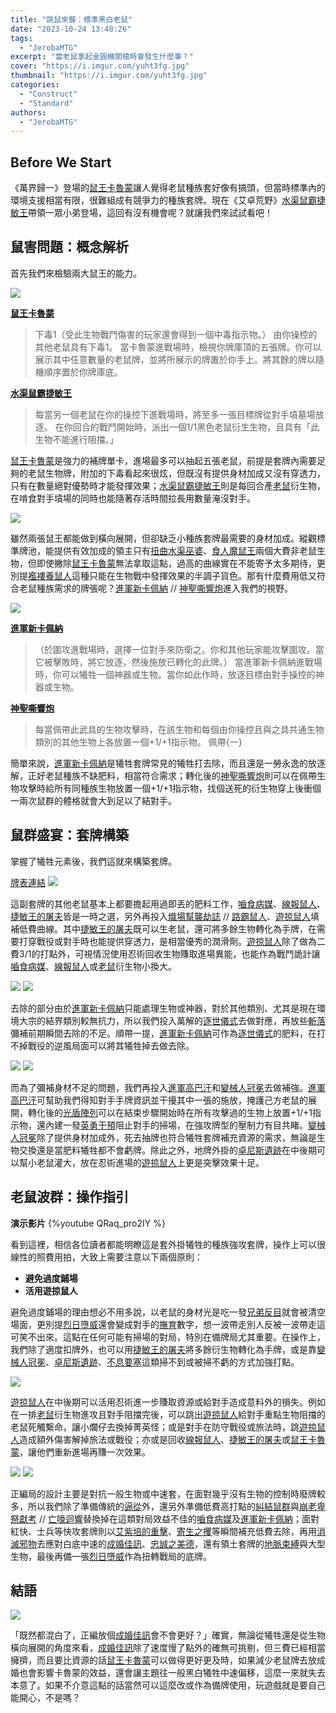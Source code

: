 ```yaml
---
title: "跳鼠來襲：標準黑白老鼠"
date: "2023-10-24 13:48:26"
tags:
  - "JerobaMTG"
excerpt: "當老鼠拿起金圓機關槍時會發生什麼事？"
cover: "https://i.imgur.com/yuht3fg.jpg"
thumbnail: "https://i.imgur.com/yuht3fg.jpg"
categories:
  - "Construct"
  - "Standard"
authors:
  - "JerobaMTG"
---
```


## Before We Start

《萬界歸一》登場的[鼠王卡魯蒙](https://cards.scryfall.io/large/front/f/1/f16e282d-8941-46c7-a974-c05b6f73c964.jpg)讓人覺得老鼠種族套好像有搞頭，但當時標準內的環境支援相當有限，很難組成有競爭力的種族套牌。現在《艾卓荒野》[水渠鼠霸捷敏王](https://cards.scryfall.io/large/front/7/2/729877be-4894-4ef5-9e60-de8a8fb2bdc0.jpg)帶領一眾小弟登場，這回有沒有機會呢？就讓我們來試試看吧！

## 鼠害問題：概念解析

首先我們來檢驗兩大鼠王的能力。

![](https://i.imgur.com/134EeNf.png)

**[鼠王卡魯蒙](https://cards.scryfall.io/large/front/f/1/f16e282d-8941-46c7-a974-c05b6f73c964.jpg)**

> 下毒1（受此生物戰鬥傷害的玩家還會得到一個中毒指示物。）
> 由你操控的其他老鼠具有下毒1。
> 當卡魯蒙進戰場時，檢視你牌庫頂的五張牌。你可以展示其中任意數量的老鼠牌，並將所展示的牌置於你手上。將其餘的牌以隨機順序置於你牌庫底。

**[水渠鼠霸捷敏王](https://cards.scryfall.io/large/front/7/2/729877be-4894-4ef5-9e60-de8a8fb2bdc0.jpg)**

> 每當另一個老鼠在你的操控下進戰場時，將至多一張目標牌從對手墳墓場放逐。
> 在你回合的戰鬥開始時，派出一個1/1黑色老鼠衍生生物，且具有「此生物不能進行阻擋。」

[鼠王卡魯蒙](https://cards.scryfall.io/large/front/f/1/f16e282d-8941-46c7-a974-c05b6f73c964.jpg)是強力的補牌單卡，進場最多可以抽起五張老鼠，前提是套牌內需要足夠的老鼠生物牌，附加的下毒看起來很炫，但既沒有提供身材加成又沒有穿透力，只有在數量絕對優勢時才能發揮效果；[水渠鼠霸捷敏王](https://cards.scryfall.io/large/front/7/2/729877be-4894-4ef5-9e60-de8a8fb2bdc0.jpg)則是每回合產[老鼠](https://cards.scryfall.io/large/front/1/e/1e0205f2-25c1-403b-b408-56e3f2d63b4d.jpg)衍生物，在啃食對手墳場的同時也能隨著存活時間拉長用數量淹沒對手。

![](https://i.imgur.com/8eakgvY.png)

雖然兩張鼠王都能做到橫向展開，但卻缺乏小種族套牌最需要的身材加成。縱觀標準牌池，能提供有效加成的領主只有[扭曲水渠巫婆](https://cards.scryfall.io/large/front/d/6/d6e3ddf7-582d-4923-be30-8428e52237e4.jpg)、[食人魔鼠王](https://cards.scryfall.io/large/front/a/7/a70b2033-eec5-4c86-9ebe-a68960a86763.jpg)兩個大費非老鼠生物，但即使撇除[鼠王卡魯蒙](https://cards.scryfall.io/large/front/f/1/f16e282d-8941-46c7-a974-c05b6f73c964.jpg)無法拿取這點，過高的曲線實在不能寄予太多期待，更別提[襤褸養鼠人](https://cards.scryfall.io/large/front/3/0/30f505b4-d61c-4da8-ab45-37125260d556.jpg)這種只能在生物戰中發揮效果的半調子貨色。那有什麼費用低又符合老鼠種族需求的牌張呢？[進軍新卡佩納](https://cards.scryfall.io/large/front/f/5/f5926c8e-8049-418e-9a84-f8558e5ba9d1.jpg) // [神聖嘶響炮](https://cards.scryfall.io/large/back/f/5/f5926c8e-8049-418e-9a84-f8558e5ba9d1.jpg)進入我們的視野。

![](https://i.imgur.com/TOLja81.png)

**[進軍新卡佩納](https://cards.scryfall.io/large/front/f/5/f5926c8e-8049-418e-9a84-f8558e5ba9d1.jpg)**

> （於圍攻進戰場時，選擇一位對手來防衛之。你和其他玩家能攻擊圍攻。當它被擊敗時，將它放逐，然後施放已轉化的此牌。）
> 當進軍新卡佩納進戰場時，你可以犧牲一個神器或生物。當你如此作時，放逐目標由對手操控的神器或生物。

**[神聖嘶響炮](https://cards.scryfall.io/large/back/f/5/f5926c8e-8049-418e-9a84-f8558e5ba9d1.jpg)**

> 每當佩帶此武具的生物攻擊時，在該生物和每個由你操控且與之具共通生物類別的其他生物上各放置一個+1/+1指示物。
> 佩帶{一}

簡單來說，[進軍新卡佩納](https://cards.scryfall.io/large/front/f/5/f5926c8e-8049-418e-9a84-f8558e5ba9d1.jpg)是犧牲套牌常見的犧牲打去除，而且還是一勞永逸的放逐解，正好老鼠種族不缺肥料，相當符合需求；轉化後的[神聖嘶響炮](https://cards.scryfall.io/large/back/f/5/f5926c8e-8049-418e-9a84-f8558e5ba9d1.jpg)則可以在佩帶生物攻擊時給所有同種族生物放置一個+1/+1指示物，找個送死的衍生物穿上後衝個一兩次鼠群的體格就會大到足以了結對手。

## 鼠群盛宴：套牌構築

掌握了犧牲元素後，我們這就來構築套牌。

[牌表連結](https://www.mtggoldfish.com/deck/5916588#paper)
![](https://i.imgur.com/kS8qZW1.png)

這副套牌的其他老鼠基本上都要擔起用過即丟的肥料工作，[嚙食病媒](https://cards.scryfall.io/large/front/2/f/2fa2fa48-ddb7-45f0-b183-4186df98f7cc.jpg)、[線報鼠人](https://cards.scryfall.io/large/front/e/3/e36fbff8-471e-4cf8-8946-e1e5cdf598af.jpg)、[捷敏王的屠夫](https://cards.scryfall.io/large/front/2/1/21b31d2b-ef66-4e16-a75e-4e27eb5ebfe9.jpg)皆是一時之選，另外再投入[熾場幫襲劫誌](https://cards.scryfall.io/large/front/4/f/4f0582b4-d951-4450-b158-4a34109e48cd.jpg) // [路霸鼠人](https://cards.scryfall.io/large/back/4/f/4f0582b4-d951-4450-b158-4a34109e48cd.jpg)、[遊掠鼠人](https://cards.scryfall.io/large/front/5/1/51864ed1-1704-4c07-b3e9-d95d24423630.jpg)填補低費曲線。其中[捷敏王的屠夫](https://cards.scryfall.io/large/front/2/1/21b31d2b-ef66-4e16-a75e-4e27eb5ebfe9.jpg)既可以生老鼠，還可將多餘生物轉化為手牌，在需要打穿戰役或對手時也能提供穿透力，是相當優秀的潤滑劑。[遊掠鼠人](https://cards.scryfall.io/large/front/5/1/51864ed1-1704-4c07-b3e9-d95d24423630.jpg)除了做為二費3/1的打點外，可視情況使用忍術回收生物賺取進場異能，也能作為戰鬥詭計讓[嚙食病媒](https://cards.scryfall.io/large/front/2/f/2fa2fa48-ddb7-45f0-b183-4186df98f7cc.jpg)、[線報鼠人](https://cards.scryfall.io/large/front/e/3/e36fbff8-471e-4cf8-8946-e1e5cdf598af.jpg)或[老鼠](https://cards.scryfall.io/large/front/1/e/1e0205f2-25c1-403b-b408-56e3f2d63b4d.jpg)衍生物小換大。

![](https://i.imgur.com/mmoQPvV.png)
![](https://i.imgur.com/YUJMw0H.png)

去除的部分由於[進軍新卡佩納](https://cards.scryfall.io/large/front/f/5/f5926c8e-8049-418e-9a84-f8558e5ba9d1.jpg)只能處理生物或神器，對於其他類別、尤其是現在環境大宗的結界類別較無抗力，所以我們投入萬解的[逐世儀式](https://cards.scryfall.io/large/front/f/7/f7fb6ad8-0ce5-4556-9e26-95e3c4cfe850.jpg)去做對應，再放些[斬落](https://cards.scryfall.io/large/front/7/5/753db072-5d6a-4f37-8f7d-255572ecd3bd.jpg)彌補前期瞬間去除的不足。順帶一提，[進軍新卡佩納](https://cards.scryfall.io/large/front/f/5/f5926c8e-8049-418e-9a84-f8558e5ba9d1.jpg)可作為[逐世儀式](https://cards.scryfall.io/large/front/f/7/f7fb6ad8-0ce5-4556-9e26-95e3c4cfe850.jpg)的肥料，在打不掉戰役的逆風局面可以將其犧牲掉去做去除。

![](https://i.imgur.com/o9iQMzw.png)
![](https://i.imgur.com/k4ZJiwI.png)

而為了彌補身材不足的問題，我們再投入[進軍高巴汗](https://cards.scryfall.io/large/front/1/1/11798730-6788-4e0b-a828-b46cab1a4fa7.jpg)和[變械人冠冕](https://cards.scryfall.io/large/front/d/c/dc913ed6-3032-4b45-a6c1-6a4208a7e00a.jpg)去做補強。[進軍高巴汗](https://cards.scryfall.io/large/front/1/1/11798730-6788-4e0b-a828-b46cab1a4fa7.jpg)可幫助我們得知對手手牌資訊並干擾其中一張的施放，掩護己方老鼠的展開，轉化後的[光盾陣列](https://cards.scryfall.io/large/back/1/1/11798730-6788-4e0b-a828-b46cab1a4fa7.jpg)可以在結束步驟開始時在所有攻擊過的生物上放置+1/+1指示物，還內建一發[英勇干預](https://cards.scryfall.io/large/front/8/c/8c7c949a-a4fb-4beb-ae68-b55ba4789a68.jpg)阻止對手的掃場，在強攻牌型的壓制力有目共睹。[變械人冠冕](https://cards.scryfall.io/large/front/d/c/dc913ed6-3032-4b45-a6c1-6a4208a7e00a.jpg)除了提供身材加成外，死去抽牌也符合犧牲套牌補充資源的需求，無論是生物交換還是當肥料犧牲都不會虧牌。除此之外，地牌外掛的[卓尼斯遺跡](https://cards.scryfall.io/large/front/9/c/9c07dda8-06dd-499a-9825-dc6b9a73e455.jpg)在中後期可以幫小老鼠灌大，放在忍術進場的[遊掠鼠人](https://cards.scryfall.io/large/front/5/1/51864ed1-1704-4c07-b3e9-d95d24423630.jpg)上更是突擊效果十足。

## 老鼠波群：操作指引

**演示影片**
{%youtube QRaq_pro2IY %}

看到這裡，相信各位讀者都能明瞭這是套外掛犧牲的種族強攻套牌，操作上可以很線性的照費用拍，大致上需要注意以下兩個原則：

- **避免過度鋪場**
- **活用遊掠鼠人**

避免過度鋪場的理由想必不用多說，以老鼠的身材光是吃一發[兄弟反目](https://cards.scryfall.io/large/front/5/0/50f7666d-0d60-4fe5-b144-286d4e47b704.jpg)就會被清空場面，更別提[烈日墮威](https://cards.scryfall.io/large/front/3/2/32e29c7d-ed4b-4eff-b3c2-d99e5b63ef8d.jpg)還會變成對手的[撫育](https://cards.scryfall.io/large/front/2/c/2c5ed737-657b-43bf-b222-941da7579a4a.jpg)數字，想一波帶走別人反被一波帶走這可笑不出來。這點在任何可能有掃場的對局，特別在備牌局尤其重要。在操作上，我們除了適度扣牌外，也可以用[捷敏王的屠夫](https://cards.scryfall.io/large/front/2/1/21b31d2b-ef66-4e16-a75e-4e27eb5ebfe9.jpg)將多餘衍生物轉化為手牌，或是靠[變械人冠冕](https://cards.scryfall.io/large/front/d/c/dc913ed6-3032-4b45-a6c1-6a4208a7e00a.jpg)、[卓尼斯遺跡](https://cards.scryfall.io/large/front/9/c/9c07dda8-06dd-499a-9825-dc6b9a73e455.jpg)、[不息要塞](https://cards.scryfall.io/large/front/6/7/675213bb-28d7-460c-a4f3-950f5b9090af.jpg)這類掃不到或被掃不虧的方式加強打點。

![](https://i.imgur.com/Zxec5KA.png)

[遊掠鼠人](https://cards.scryfall.io/large/front/5/1/51864ed1-1704-4c07-b3e9-d95d24423630.jpg)在中後期可以活用忍術進一步賺取資源或給對手造成意料外的損失。例如在一排[老鼠](https://cards.scryfall.io/large/front/1/e/1e0205f2-25c1-403b-b408-56e3f2d63b4d.jpg)衍生物進攻且對手阻擋完後，可以跳出[遊掠鼠人](https://cards.scryfall.io/large/front/5/1/51864ed1-1704-4c07-b3e9-d95d24423630.jpg)給對手重點生物阻擋的老鼠死觸繫命，讓小爛仔去換掉菁英怪；或是對手在防守戰役或旅法時，跳[遊掠鼠人](https://cards.scryfall.io/large/front/5/1/51864ed1-1704-4c07-b3e9-d95d24423630.jpg)造成額外傷害解掉旅法或戰役；亦或是回收[線報鼠人](https://cards.scryfall.io/large/front/e/3/e36fbff8-471e-4cf8-8946-e1e5cdf598af.jpg)、[捷敏王的屠夫](https://cards.scryfall.io/large/front/2/1/21b31d2b-ef66-4e16-a75e-4e27eb5ebfe9.jpg)或[鼠王卡魯蒙](https://cards.scryfall.io/large/front/f/1/f16e282d-8941-46c7-a974-c05b6f73c964.jpg)，讓他們重新進場再賺一次效果。

![](https://i.imgur.com/mJL27Mv.png)
![](https://i.imgur.com/cytFI8i.png)

正編局的設計主要是對抗一般生物或中速套，在面對幾乎沒有生物的控制時廢牌較多，所以我們除了準備傳統的[逼從](https://cards.scryfall.io/large/front/3/5/3557e601-9b71-4ce9-9047-1a8baa72e574.jpg)外，還另外準備低費高打點的[糾結鼠群](https://cards.scryfall.io/large/front/7/7/77111ce8-6469-4bf7-882a-4ded1e5d7cad.jpg)與[崩老卑祭獻考](https://cards.scryfall.io/large/front/5/4/54613f38-ca91-4764-b1fe-60cd83707fb4.jpg) // [亡嚎迴響](https://cards.scryfall.io/large/back/5/4/54613f38-ca91-4764-b1fe-60cd83707fb4.jpg)替換掉在這類對局效益不佳的[嚙食病媒](https://cards.scryfall.io/large/front/2/f/2fa2fa48-ddb7-45f0-b183-4186df98f7cc.jpg)及[進軍新卡佩納](https://cards.scryfall.io/large/front/f/5/f5926c8e-8049-418e-9a84-f8558e5ba9d1.jpg)；面對紅快、士兵等快攻套牌則以[艾紫培的重擊](https://cards.scryfall.io/large/front/f/0/f03a480f-de67-4611-9db7-c0c3d020f597.jpg)、[寄生之攫](https://cards.scryfall.io/large/front/6/f/6f3a9d7f-2614-4ada-9785-7d719a55caeb.jpg)等瞬間補充低費去除，再用[消滅邪物](https://cards.scryfall.io/large/front/4/f/4f7862ef-2c8d-4d28-9e50-7cc41861f245.jpg)去應對白底中速的[成婚佳訊](https://cards.scryfall.io/large/front/2/c/2c3ddb1f-a1de-4fea-9042-5e9caa16ceb2.jpg)、[忠誠之美德](https://cards.scryfall.io/large/front/e/a/ea7e7daf-7c06-4c74-8bcf-e42c1f611861.jpg)，還有領土套牌的[地脈束縛](https://cards.scryfall.io/large/front/3/c/3c3ac3dd-35db-447f-8674-37b4680a1ef7.jpg)與大型生物，最後再備一張[烈日墮威](https://cards.scryfall.io/large/front/3/2/32e29c7d-ed4b-4eff-b3c2-d99e5b63ef8d.jpg)作為扭轉戰局的底牌。

## 結語

![](https://i.imgur.com/yROzbAu.png)

「既然都混白了，正編放個[成婚佳訊](https://cards.scryfall.io/large/front/2/c/2c3ddb1f-a1de-4fea-9042-5e9caa16ceb2.jpg)會不會更好？」確實，無論從犧牲還是從生物橫向展開的角度來看，[成婚佳訊](https://cards.scryfall.io/large/front/2/c/2c3ddb1f-a1de-4fea-9042-5e9caa16ceb2.jpg)除了速度慢了點外的確無可挑剔，但三費已經相當擁擠，而且要比資源的話[鼠王卡魯蒙](https://cards.scryfall.io/large/front/f/1/f16e282d-8941-46c7-a974-c05b6f73c964.jpg)可以做得更好更及時，如果減少老鼠牌去放成婚也會影響卡魯蒙的效益，還會讓主題往一般黑白犧牲中速偏移，這麼一來就失去本意了。如果不介意這點的話當然可以這麼改或作為備牌使用，玩遊戲就是要自己能開心，不是嗎？
